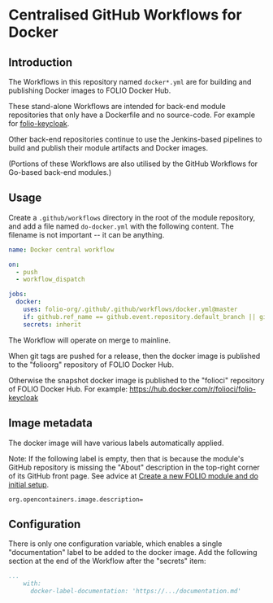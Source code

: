 # Centralised GitHub Workflows for Docker

## Introduction

The Workflows in this repository named `docker*.yml` are for building and publishing Docker images to FOLIO Docker Hub.

These stand-alone Workflows are intended for back-end module repositories that only have a Dockerfile and no source-code. For example for [folio-keycloak](https://github.com/folio-org/folio-keycloak).

Other back-end repositories continue to use the Jenkins-based pipelines to build and publish their module artifacts and Docker images.

(Portions of these Workflows are also utilised by the GitHub Workflows for Go-based back-end modules.)

## Usage

Create a `.github/workflows` directory in the root of the module repository, and add a file named `do-docker.yml` with the following content.
The filename is not important -- it can be anything.

```yaml
name: Docker central workflow

on:
  - push
  - workflow_dispatch

jobs:
  docker:
    uses: folio-org/.github/.github/workflows/docker.yml@master
    if: github.ref_name == github.event.repository.default_branch || github.event_name != 'push'
    secrets: inherit
```

The Workflow will operate on merge to mainline.

When git tags are pushed for a release, then the docker image is published to the "folioorg" repository of FOLIO Docker Hub.

Otherwise the snapshot docker image is published to the "folioci" repository of FOLIO Docker Hub.
For example: https://hub.docker.com/r/folioci/folio-keycloak

## Image metadata

The docker image will have various labels automatically applied.

Note: If the following label is empty, then that is because the module's GitHub repository is missing the "About" description in the top-right corner of its GitHub front page.
See advice at [Create a new FOLIO module and do initial setup](https://dev.folio.org/guidelines/create-new-repo/).

```
org.opencontainers.image.description=
```

## Configuration

There is only one configuration variable, which enables a single "documentation" label to be added to the docker image.
Add the following section at the end of the Workflow after the "secrets" item:

```yaml
...
    with:
      docker-label-documentation: 'https://.../documentation.md'
```
